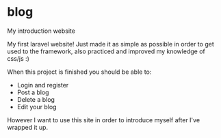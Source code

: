 # blog
My introduction website


My first laravel website! Just made it as simple as possible in order to get used to the framework, also practiced and improved my knowledge of css/js :)

When this project is finished you should be able to:

- Login and register
- Post a blog
- Delete a blog
- Edit your blog

However I want to use this site in order to introduce myself after I've wrapped it up.
